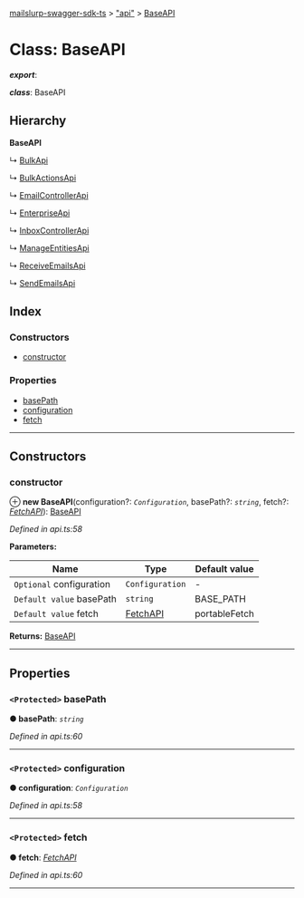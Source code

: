 [mailslurp-swagger-sdk-ts](../README.md) > ["api"](../modules/_api_.md) > [BaseAPI](../classes/_api_.baseapi.md)

# Class: BaseAPI

*__export__*: 

*__class__*: BaseAPI

## Hierarchy

**BaseAPI**

↳  [BulkApi](_api_.bulkapi.md)

↳  [BulkActionsApi](_api_.bulkactionsapi.md)

↳  [EmailControllerApi](_api_.emailcontrollerapi.md)

↳  [EnterpriseApi](_api_.enterpriseapi.md)

↳  [InboxControllerApi](_api_.inboxcontrollerapi.md)

↳  [ManageEntitiesApi](_api_.manageentitiesapi.md)

↳  [ReceiveEmailsApi](_api_.receiveemailsapi.md)

↳  [SendEmailsApi](_api_.sendemailsapi.md)

## Index

### Constructors

* [constructor](_api_.baseapi.md#constructor)

### Properties

* [basePath](_api_.baseapi.md#basepath)
* [configuration](_api_.baseapi.md#configuration)
* [fetch](_api_.baseapi.md#fetch)

---

## Constructors

<a id="constructor"></a>

###  constructor

⊕ **new BaseAPI**(configuration?: *`Configuration`*, basePath?: *`string`*, fetch?: *[FetchAPI](../interfaces/_api_.fetchapi.md)*): [BaseAPI](_api_.baseapi.md)

*Defined in api.ts:58*

**Parameters:**

| Name | Type | Default value |
| ------ | ------ | ------ |
| `Optional` configuration | `Configuration` | - |
| `Default value` basePath | `string` |  BASE_PATH |
| `Default value` fetch | [FetchAPI](../interfaces/_api_.fetchapi.md) |  portableFetch |

**Returns:** [BaseAPI](_api_.baseapi.md)

___

## Properties

<a id="basepath"></a>

### `<Protected>` basePath

**● basePath**: *`string`*

*Defined in api.ts:60*

___
<a id="configuration"></a>

### `<Protected>` configuration

**● configuration**: *`Configuration`*

*Defined in api.ts:58*

___
<a id="fetch"></a>

### `<Protected>` fetch

**● fetch**: *[FetchAPI](../interfaces/_api_.fetchapi.md)*

*Defined in api.ts:60*

___

